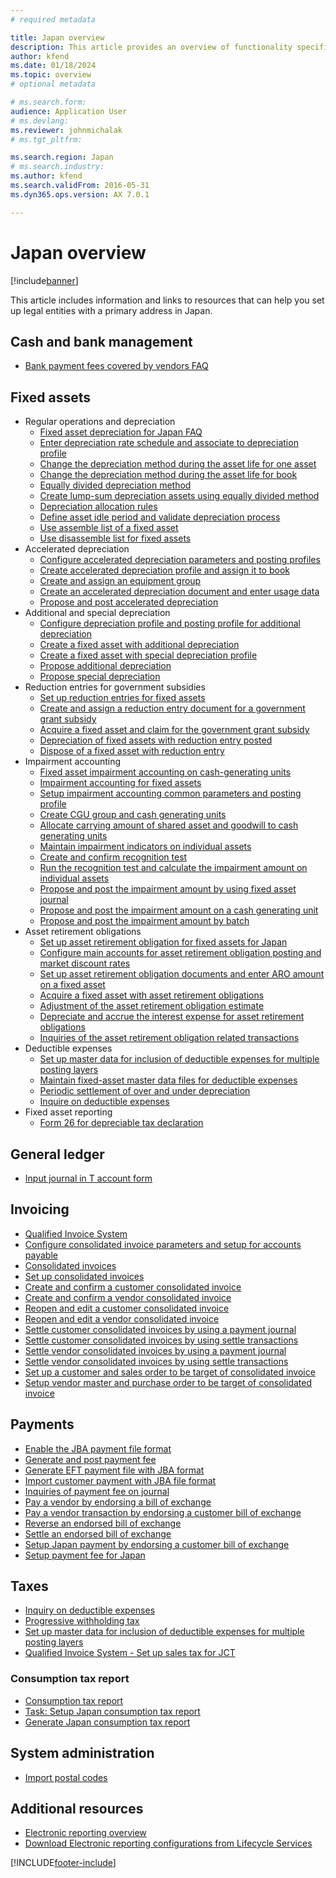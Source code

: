 ```yaml
---
# required metadata

title: Japan overview
description: This article provides an overview of functionality specific to Japan.
author: kfend
ms.date: 01/18/2024
ms.topic: overview
# optional metadata

# ms.search.form:
audience: Application User
# ms.devlang: 
ms.reviewer: johnmichalak
# ms.tgt_pltfrm: 

ms.search.region: Japan
# ms.search.industry: 
ms.author: kfend
ms.search.validFrom: 2016-05-31
ms.dyn365.ops.version: AX 7.0.1

---
```


# Japan overview

[!include[banner](../../includes/banner.md)]

This article includes information and links to resources that can help you set up legal entities with a primary address in Japan.

## Cash and bank management

- [Bank payment fees covered by vendors FAQ](apac-jpn-bank-payment-fees-vendors.md)

## Fixed assets

- Regular operations and depreciation
  - [Fixed asset depreciation for Japan FAQ](apac-jpn-fixed-asset-depreciation.md)
  - [Enter depreciation rate schedule and associate to depreciation profile](enter-depreciation-rate-schedule.md)
  - [Change the depreciation method during the asset life for one asset](change-depreciation-method-during-asset-life-one-asset.md)
  - [Change the depreciation method during the asset life for book](change-depreciation-method-during-asset-life-book.md)
  - [Equally divided depreciation method](apac-jpn-equally-divided-depreciation-method.md)
  - [Create lump-sum depreciation assets using equally divided method](create-lump-sum-depreciation-assets-equally-divided-method.md)
  - [Depreciation allocation rules](apac-jpn-allocation-rules-fixed-assets.md)
  - [Define asset idle period and validate depreciation process](define-asset-idle-period-validate-depreciation-process.md)
  - [Use assemble list of a fixed asset](use-assemble-list-fixed-asset.md)
  - [Use disassemble list for fixed assets](use-disassemble-list-fixed-assets.md)
- Accelerated depreciation
  - [Configure accelerated depreciation parameters and posting profiles](accelerated-depreciation-posting-profiles.md)
  - [Create accelerated depreciation profile and assign it to book](create-accelerated-depreciation-profile-assign-it-book.md)
  - [Create and assign an equipment group](create-assign-equipment-group.md)
  - [Create an accelerated depreciation document and enter usage data](create-accelerated-depreciation-document-enter-usage-data.md)
  - [Propose and post accelerated depreciation](propose-post-accelerated-depreciation.md)
- Additional and special depreciation
  - [Configure depreciation profile and posting profile for additional depreciation](configure-depreciation-profile-posting.md)
  - [Create a fixed asset with additional depreciation](create-fixed-asset-additional-depreciation.md)
  - [Create a fixed asset with special depreciation profile](create-fixed-asset-special-depreciation-profile.md)
  - [Propose additional depreciation](propose-additional-depreciation.md)
  - [Propose special depreciation](propose-special-depreciation.md)
- Reduction entries for government subsidies
  - [Set up reduction entries for fixed assets](apac-jpn-reduction-entry-fixed-assets.md)
  - [Create and assign a reduction entry document for a government grant subsidy](create-assign-reduction-document.md)
  - [Acquire a fixed asset and claim for the government grant subsidy](acquire-fixed-asset-claim-government-grant-subsidy.md)
  - [Depreciation of fixed assets with reduction entry posted](depreciation-fixed-assets-reduction-entry-posted.md)
  - [Dispose of a fixed asset with reduction entry](dispose-fixed-asset-reduction-entry.md)
- Impairment accounting
  - [Fixed asset impairment accounting on cash-generating units](apac-jpn-impairment-accounting-cash-generating-unit.md)
  - [Impairment accounting for fixed assets](apac-jpn-impairment-accounting-fixed-assets.md)
  - [Setup impairment accounting common parameters and posting profile](impairment-accounting.md)
  - [Create CGU group and cash generating units](create-cgu-group-cash-generating-units.md)
  - [Allocate carrying amount of shared asset and goodwill to cash generating units](allocate-carrying-amount.md)
  - [Maintain impairment indicators on individual assets](maintain-impairment-indicators-individual-assets.md)
  - [Create and confirm recognition test](create-confirm-recognition-test.md)
  - [Run the recognition test and calculate the impairment amount on individual assets](run-recognition-test-calculate.md)
  - [Propose and post the impairment amount by using fixed asset journal](propose-post-impairment-amount-fixed-asset-journal.md)
  - [Propose and post the impairment amount on a cash generating unit](propose-post-impairment-amount-cash-generating-unit.md)
  - [Propose and post the impairment amount by batch](propose-post-impairment-amount-batch.md)
- Asset retirement obligations
  - [Set up asset retirement obligation for fixed assets for Japan](apac-jpn-asset-retirement-obligation-fixed-assets.md)
  - [Configure main accounts for asset retirement obligation posting and market discount rates](configure-main-accounts-asset-retirement.md)
  - [Set up asset retirement obligation documents and enter ARO amount on a fixed asset](set-up-asset-retirement-obligation.md)
  - [Acquire a fixed asset with asset retirement obligations](acquire-fixed-asset-asset-retirement-obligations.md)
  - [Adjustment of the asset retirement obligation estimate](adjustment-asset-retirement-obligation-estimate.md)
  - [Depreciate and accrue the interest expense for asset retirement obligations](depreciate-accrue-interest-expense.md)
  - [Inquiries of the asset retirement obligation related transactions](inquiries-asset-retirement-obligation.md)
- Deductible expenses
  - [Set up master data for inclusion of deductible expenses for multiple posting layers](set-up-master-data-inclusion.md)
  - [Maintain fixed-asset master data files for deductible expenses](maintain-fixed-asset-master-data-files-deductible-expenses.md)
  - [Periodic settlement of over and under depreciation](periodic-settlement-over-under-depreciation.md)
  - [Inquire on deductible expenses](inquiry-deductible-expenses.md)
- Fixed asset reporting
  - [Form 26 for depreciable tax declaration](jp-00027-form-26-depreciable-tax-declaration.md)

## General ledger

- [Input journal in T account form](jp-00005-input-journal-t-account-form-japan.md)

## Invoicing

- [Qualified Invoice System](apac-jpn-qualified-invoice-system.md)
- [Configure consolidated invoice parameters and setup for accounts payable](consolidated-invoice-parameters-setup-accounts-payable.md)
- [Consolidated invoices](apac-jpn-consolidate-invoices.md)
- [Set up consolidated invoices](set-up-consolidated-invoices.md)
- [Create and confirm a customer consolidated invoice](create-confirm-customer-consolidated-invoice.md)
- [Create and confirm a vendor consolidated invoice](create-confirm-vendor-consolidated-invoice.md)
- [Reopen and edit a customer consolidated invoice](reopen-edit-customer-consolidated-invoice.md)
- [Reopen and edit a vendor consolidated invoice](reopen-edit-vendor-consolidated-invoice.md)
- [Settle customer consolidated invoices by using a payment journal](settle-customer-consolidated-invoices-payment-journal.md)
- [Settle customer consolidated invoices by using settle transactions](settle-customer-consolidated-invoices-settle-transactions.md)
- [Settle vendor consolidated invoices by using a payment journal](settle-vendor-consolidated-invoices-payment-journal.md)
- [Settle vendor consolidated invoices by using settle transactions](settle-vendor-consolidated-invoices-settle-transactions.md)
- [Set up a customer and sales order to be target of consolidated invoice](set-up-customer-sales-order-target-consolidated-invoice.md)
- [Setup vendor master and purchase order to be target of consolidated invoice](vendor-master-po.md)

## Payments

- [Enable the JBA payment file format](jba-payment-file-format.md)
- [Generate and post payment fee](post-payment-fee.md)
- [Generate EFT payment file with JBA format](eft-payment-file-jba-format.md)
- [Import customer payment with JBA file format](import-customer-payment-jba-file-format.md)
- [Inquiries of payment fee on journal](inquiries-payment-fee-journal.md)
- [Pay a vendor by endorsing a bill of exchange](apac-jpn-endorse-bill-of-exchange.md)
- [Pay a vendor transaction by endorsing a customer bill of exchange](pay-vendor-transaction.md)
- [Reverse an endorsed bill of exchange](reverse-endorsed-bill-exchange.md)
- [Settle an endorsed bill of exchange](settle-endorsed-bill-exchange.md)
- [Setup Japan payment by endorsing a customer bill of exchange](setup-japan-payment-endorsing-customer-bill-exchange.md)
- [Setup payment fee for Japan](setup-payment-fee-japan.md)

## Taxes

- [Inquiry on deductible expenses](inquiry-deductible-expenses.md)
- [Progressive withholding tax](apac-jpn-progressive-withholding-tax-calculation.md)
- [Set up master data for inclusion of deductible expenses for multiple posting layers](set-up-master-data-inclusion.md)
- [Qualified Invoice System - Set up sales tax for JCT](apac-jpn-qualified-invoice-system.md#set-up-sales-tax-for-jct)

### Consumption tax report

- [Consumption tax report](apac-jpn-consumption-tax-report.md)
- [Task: Setup Japan consumption tax report](setup-japan-consumption-tax-report.md)
- [Generate Japan consumption tax report](japan-consumption-tax-report.md)

## System administration

- [Import postal codes](apac-jpn-import-postal-codes.md) 

## Additional resources

- [Electronic reporting overview](../../../fin-ops-core/dev-itpro/analytics/general-electronic-reporting.md)
- [Download Electronic reporting configurations from Lifecycle Services](../../../fin-ops-core/dev-itpro/analytics/download-electronic-reporting-configuration-lcs.md)

[!INCLUDE[footer-include](../../../includes/footer-banner.md)]
